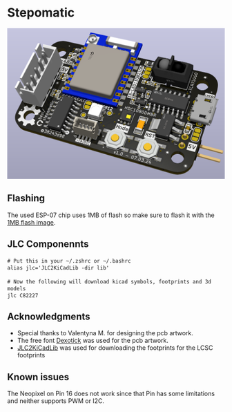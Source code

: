 # Stepomatic

![](stepomatic.png)

## Flashing

The used ESP-07 chip uses 1MB of flash so make sure to flash it with the [1MB flash image](https://micropython.org/download/ESP8266_GENERIC/).


## JLC Componennts

    # Put this in your ~/.zshrc or ~/.bashrc
    alias jlc='JLC2KiCadLib -dir lib'
    
    # Now the following will download kicad symbols, footprints and 3d models
    jlc C82227

## Acknowledgments

- Special thanks to Valentyna M. for designing the pcb artwork.
- The free font [Dexotick](https://www.behance.net/dhanstudio) was used for the pcb artwork.
- [JLC2KiCadLib](https://pypi.org/project/JLC2KiCadLib) was used for downloading the footprints for the LCSC footprints

## Known issues

The Neopixel on Pin 16 does not work since that Pin has some limitations and neither supports PWM or I2C.
